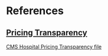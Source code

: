 # References

## [Pricing Transparency](https://www.riverside-rehabilitation.com/patients-and-visitors/pricing-transparency/)  
[CMS Hospital Pricing Transparency file](https://www.riverside-rehabilitation.com/uploadedfiles/riverside/Content/Shared/Patients_and_Visitors/Pricing_Transparency/Riverside.csv)  